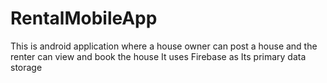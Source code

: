 # RentalMobileApp
This is android application where a house owner can post a house and the renter can view and book the house
It uses Firebase as Its primary data storage
